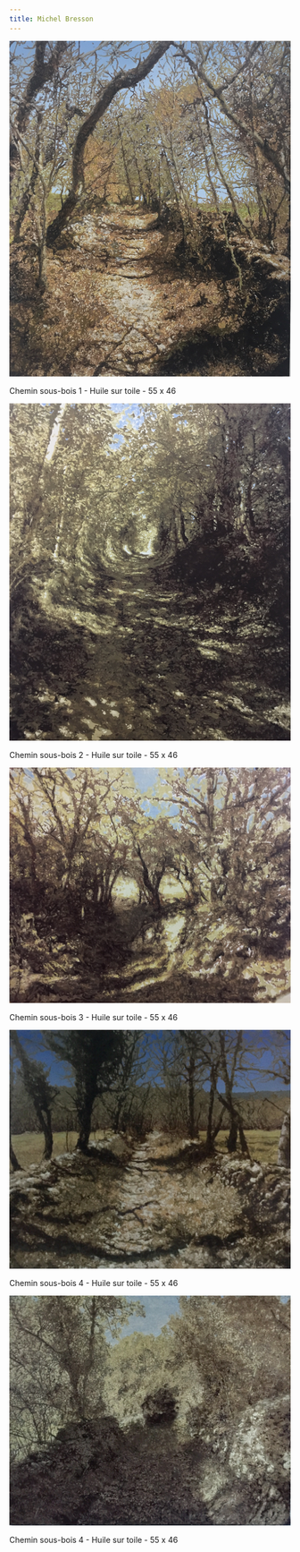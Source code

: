 ```yaml
---
title: Michel Bresson
---
```


![](images/IMG_3830.jpg)

Chemin sous-bois 1 - Huile sur toile - 55 x 46

![](images/IMG_4732.jpg)

Chemin sous-bois 2 - Huile sur toile - 55 x 46

![](images/IMG_4775.jpg)

Chemin sous-bois 3 - Huile sur toile - 55 x 46

![](images/IMG_5038.jpg)

Chemin sous-bois 4 - Huile sur toile - 55 x 46

![](images/IMG_5041.jpg)

Chemin sous-bois 4 - Huile sur toile - 55 x 46

